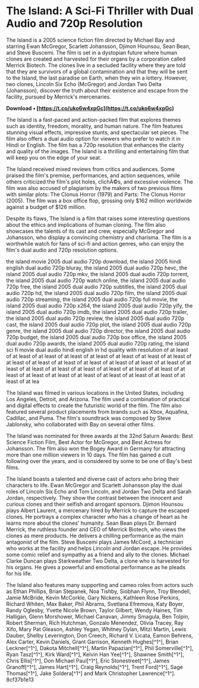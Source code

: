 
 
# The Island: A Sci-Fi Thriller with Dual Audio and 720p Resolution
 
The Island is a 2005 science fiction film directed by Michael Bay and starring Ewan McGregor, Scarlett Johansson, Djimon Hounsou, Sean Bean, and Steve Buscemi. The film is set in a dystopian future where human clones are created and harvested for their organs by a corporation called Merrick Biotech. The clones live in a secluded facility where they are told that they are survivors of a global contamination and that they will be sent to the Island, the last paradise on Earth, when they win a lottery. However, two clones, Lincoln Six Echo (McGregor) and Jordan Two Delta (Johansson), discover the truth about their existence and escape from the facility, pursued by Merrick's mercenaries.
 
**Download • [https://t.co/uko6w4xpGc](https://t.co/uko6w4xpGc)**


 
The Island is a fast-paced and action-packed film that explores themes such as identity, freedom, morality, and human nature. The film features stunning visual effects, impressive stunts, and spectacular set pieces. The film also offers a dual audio option for viewers who prefer to watch it in Hindi or English. The film has a 720p resolution that enhances the clarity and quality of the images. The Island is a thrilling and entertaining film that will keep you on the edge of your seat.
  
The Island received mixed reviews from critics and audiences. Some praised the film's premise, performances, and action sequences, while others criticized the film's plot holes, clichÃ©s, and excessive violence. The film was also accused of plagiarism by the makers of two previous films with similar plots: The Clonus Horror (1979) and Parts: The Clonus Horror (2005). The film was a box office flop, grossing only $162 million worldwide against a budget of $126 million.
 
Despite its flaws, The Island is a film that raises some interesting questions about the ethics and implications of human cloning. The film also showcases the talents of its cast and crew, especially McGregor and Johansson, who display a convincing chemistry and charisma. The film is a worthwhile watch for fans of sci-fi and action genres, who can enjoy the film's dual audio and 720p resolution options.
 
the island movie 2005 dual audio 720p download,  the island 2005 hindi english dual audio 720p bluray,  the island 2005 dual audio 720p hevc,  the island 2005 dual audio 720p mkv,  the island 2005 dual audio 720p torrent,  the island 2005 dual audio 720p watch online,  the island 2005 dual audio 720p free,  the island 2005 dual audio 720p subtitles,  the island 2005 dual audio 720p hd,  the island 2005 dual audio 720p film,  the island 2005 dual audio 720p streaming,  the island 2005 dual audio 720p full movie,  the island 2005 dual audio 720p x264,  the island 2005 dual audio 720p yify,  the island 2005 dual audio 720p imdb,  the island 2005 dual audio 720p trailer,  the island 2005 dual audio 720p review,  the island 2005 dual audio 720p cast,  the island 2005 dual audio 720p plot,  the island 2005 dual audio 720p genre,  the island 2005 dual audio 720p director,  the island 2005 dual audio 720p budget,  the island 2005 dual audio 720p box office,  the island 2005 dual audio 720p awards,  the island 2005 dual audio 720p rating,  the island sci fi movie dual audio hindi english in hd quality with resolution of at least of at least of at least of at least of at least of at least of at least of at least of at least of at least of at least of at least of at least of at least of at least of at least of at least of at least of at least of at least of at least of at least of at least of at least of at least of at least of at least of at least of at least of at least of at lea
  
The Island was filmed in various locations in the United States, including Los Angeles, Detroit, and Arizona. The film used a combination of practical and digital effects to create the futuristic world of the film. The film also featured several product placements from brands such as Xbox, Aquafina, Cadillac, and Puma. The film's soundtrack was composed by Steve Jablonsky, who collaborated with Bay on several other films.
 
The Island was nominated for three awards at the 32nd Saturn Awards: Best Science Fiction Film, Best Actor for McGregor, and Best Actress for Johansson. The film also won the Bogey Award in Germany for attracting more than one million viewers in 10 days. The film has gained a cult following over the years, and is considered by some to be one of Bay's best films.
  
The Island boasts a talented and diverse cast of actors who bring their characters to life. Ewan McGregor and Scarlett Johansson play the dual roles of Lincoln Six Echo and Tom Lincoln, and Jordan Two Delta and Sarah Jordan, respectively. They show the contrast between the innocent and curious clones and their selfish and arrogant sponsors. Djimon Hounsou plays Albert Laurent, a mercenary hired by Merrick to capture the escaped clones. He portrays a complex character who has a change of heart as he learns more about the clones' humanity. Sean Bean plays Dr. Bernard Merrick, the ruthless founder and CEO of Merrick Biotech, who views the clones as mere products. He delivers a chilling performance as the main antagonist of the film. Steve Buscemi plays James McCord, a technician who works at the facility and helps Lincoln and Jordan escape. He provides some comic relief and sympathy as a friend and ally to the clones. Michael Clarke Duncan plays Starkweather Two Delta, a clone who is harvested for his organs. He gives a powerful and emotional performance as he pleads for his life.
 
The Island also features many supporting and cameo roles from actors such as Ethan Phillips, Brian Stepanek, Noa Tishby, Siobhan Flynn, Troy Blendell, Jamie McBride, Kevin McCorkle, Gary Nickens, Kathleen Rose Perkins, Richard Whiten, Max Baker, Phil Abrams, Svetlana Efremova, Katy Boyer, Randy Oglesby, Yvette Nicole Brown, Taylor Gilbert, Wendy Haines, Tim Halligan, Glenn Morshower, Michael Canavan, Jimmy Smagula, Ben Tolpin, Robert Sherman, Rich Hutchman, Gonzalo Menendez, Olivia Tracey, Ray Xifo, Mary Pat Gleason, Ashley Yegan, Whitney Dylan, Mitzi Martin, Lewis Dauber, Shelby Leverington, Don Creech, Richard V. Licata, Eamon Behrens, Alex Carter, Kevin Daniels, Grant Garrison, Kenneth Hughes[^1^], Brian Leckner[^1^], Dakota Mitchell[^1^], Martin Papazian[^1^], Phil Somerville[^1^], Ryan Tasz[^1^], Kirk Ward[^1^], Kelvin Han Yee[^1^], Shawnee Smith[^1^], Chris Ellis[^1^], Don Michael Paul[^1^], Eric Stonestreet[^1^], James Granoff[^1^], James Hart[^1^], Craig Reynolds[^1^], Trent Ford[^1^], Sage Thomas[^1^], Jake Soldera[^1^] and Mark Christopher Lawrence[^1^].
 8cf37b1e13
 
